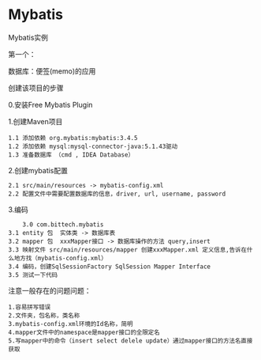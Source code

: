 # Mybatis
Mybatis实例

第一个：

  数据库：便签(memo)的应用
  
创建该项目的步骤
  
0.安装Free Mybatis Plugin

1.创建Maven项目

	1.1 添加依赖 org.mybatis:mybatis:3.4.5
	1.2 添加依赖 mysql:mysql-connector-java:5.1.43驱动
	1.3 准备数据库 （cmd , IDEA Database）
	
2.创建mybatis配置

	2.1 src/main/resources -> mybatis-config.xml
	2.2 配置文件中需要配置数据库的信息，driver, url, username, password
	
3.编码

    	3.0 com.bittech.mybatis
	3.1 entity 包  实体类 -> 数据库表
	3.2 mapper 包  xxxMapper接口 -> 数据库操作的方法 query,insert
	3.3 映射文件 src/main/resources/mapper 创建xxxMapper.xml 定义信息,告诉在什么地方找（mybatis-config.xml）
	3.4 编码，创建SqlSessionFactory SqlSession Mapper Interface
	3.5 测试一下代码

注意一般存在的问题问题：

	1.容易拼写错误
	2.文件夹，包名称，类名称
	3.mybatis-config.xml环境的Id名称，简明
	4.mapper文件中的namespace是mapper接口的全限定名
	5.写mapper中的命令（insert select delele update）通过mapper接口的方法名直接获取
